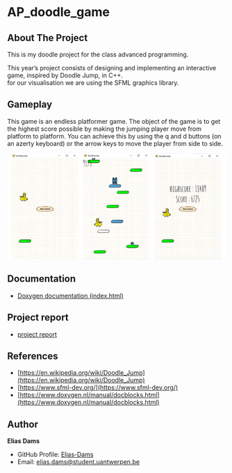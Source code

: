 # AP_doodle_game

## About The Project
This is my doodle project for the class advanced programming. <br/> 

This year’s project consists of designing and implementing an interactive game, inspired by Doodle Jump, in
C++. <br/> for our visualisation we are using the SFML graphics library.

## Gameplay

This game is an endless platformer game. The object of the game is to get the highest score possible by making the 
jumping player move from platform to platform. You can achieve this by using the q and d buttons (on an azerty keyboard)
or the arrow keys to move the player from side to side.

![preview project](Textures/doodle_readme.png)
## Documentation

- [Doxygen documentation (index.html)](../AP_doodle_game/docs/html/index.html)

## Project report

- [project report](report.pdf)

## References

- [https://en.wikipedia.org/wiki/Doodle_Jump](https://en.wikipedia.org/wiki/Doodle_Jump) 
- [https://www.sfml-dev.org/](https://www.sfml-dev.org/)
- [https://www.doxygen.nl/manual/docblocks.html](https://www.doxygen.nl/manual/docblocks.html)

## Author 
**Elias Dams**

- GitHub Profile: [Elias-Dams](https://github.com/Elias-Dams "Elias-Dams")
- Email: elias.dams@student.uantwerpen.be
